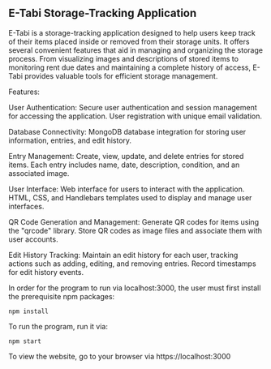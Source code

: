 ##  E-Tabi Storage-Tracking Application ##

E-Tabi is a storage-tracking application designed to help users keep track of their items placed inside or removed from their storage units. It offers several convenient features that aid in managing and organizing the storage process. From visualizing images and descriptions of stored items to monitoring rent due dates and maintaining a complete history of access, E-Tabi provides valuable tools for efficient storage management.

Features:

User Authentication:
Secure user authentication and session management for accessing the application.
User registration with unique email validation.

Database Connectivity:
MongoDB database integration for storing user information, entries, and edit history.

Entry Management:
Create, view, update, and delete entries for stored items.
Each entry includes name, date, description, condition, and an associated image.

User Interface:
Web interface for users to interact with the application.
HTML, CSS, and Handlebars templates used to display and manage user interfaces.

QR Code Generation and Management:
Generate QR codes for items using the "qrcode" library.
Store QR codes as image files and associate them with user accounts.

Edit History Tracking:
Maintain an edit history for each user, tracking actions such as adding, editing, and removing entries.
Record timestamps for edit history events.

In order for the program to run via localhost:3000, the user must first install the prerequisite npm packages:

```npm install```

To run the program, run it via: 

```npm start```

To view the website, go to your browser via https://localhost:3000
